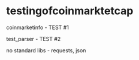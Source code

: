 # testingofcoinmarktetcap

coinmarketinfo - TEST #1

test_parser - TEST #2

no standard libs - requests, json
